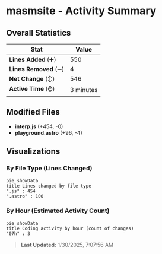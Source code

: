# masmsite - Activity Summary 

## Overall Statistics

| Stat                   | Value                                                             |
| ---------------------- | ----------------------------------------------------------------- |
| **Lines Added** (➕)   | 550                                          |
| **Lines Removed** (➖) | 4                                        |
| **Net Change** (↕)    | 546                |
| **Active Time** (⌚)   | 3 minutes |


## Modified Files
- **interp.js** (+454, -0)
- **playground.astro** (+96, -4)

## Visualizations

### By File Type (Lines Changed)

```mermaid
pie showData
title Lines changed by file type
".js" : 454
".astro" : 100
```

### By Hour (Estimated Activity Count)

```mermaid
pie showData
title Coding activity by hour (count of changes)
"07h" : 3
```


> **Last Updated:** 1/30/2025, 7:07:56 AM